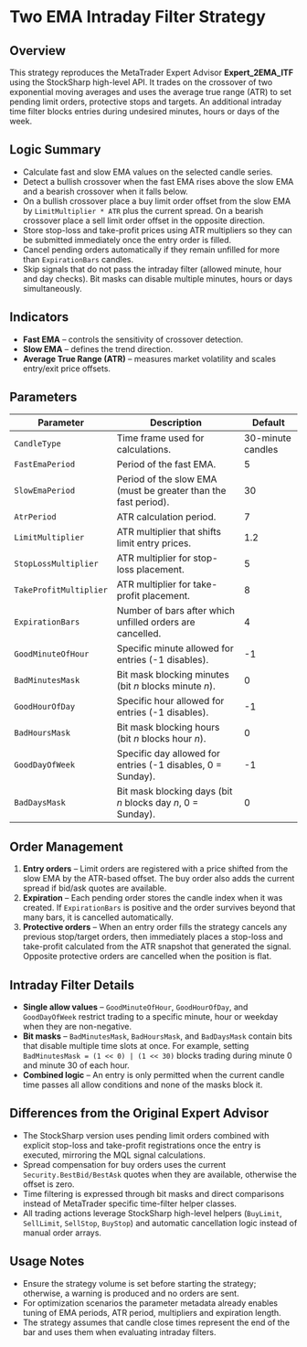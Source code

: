 # Two EMA Intraday Filter Strategy

## Overview
This strategy reproduces the MetaTrader Expert Advisor **Expert_2EMA_ITF** using the StockSharp high-level API. It trades on the crossover of two exponential moving averages and uses the average true range (ATR) to set pending limit orders, protective stops and targets. An additional intraday time filter blocks entries during undesired minutes, hours or days of the week.

## Logic Summary
- Calculate fast and slow EMA values on the selected candle series.
- Detect a bullish crossover when the fast EMA rises above the slow EMA and a bearish crossover when it falls below.
- On a bullish crossover place a buy limit order offset from the slow EMA by `LimitMultiplier * ATR` plus the current spread. On a bearish crossover place a sell limit order offset in the opposite direction.
- Store stop-loss and take-profit prices using ATR multipliers so they can be submitted immediately once the entry order is filled.
- Cancel pending orders automatically if they remain unfilled for more than `ExpirationBars` candles.
- Skip signals that do not pass the intraday filter (allowed minute, hour and day checks). Bit masks can disable multiple minutes, hours or days simultaneously.

## Indicators
- **Fast EMA** – controls the sensitivity of crossover detection.
- **Slow EMA** – defines the trend direction.
- **Average True Range (ATR)** – measures market volatility and scales entry/exit price offsets.

## Parameters
| Parameter | Description | Default |
|-----------|-------------|---------|
| `CandleType` | Time frame used for calculations. | 30-minute candles |
| `FastEmaPeriod` | Period of the fast EMA. | 5 |
| `SlowEmaPeriod` | Period of the slow EMA (must be greater than the fast period). | 30 |
| `AtrPeriod` | ATR calculation period. | 7 |
| `LimitMultiplier` | ATR multiplier that shifts limit entry prices. | 1.2 |
| `StopLossMultiplier` | ATR multiplier for stop-loss placement. | 5 |
| `TakeProfitMultiplier` | ATR multiplier for take-profit placement. | 8 |
| `ExpirationBars` | Number of bars after which unfilled orders are cancelled. | 4 |
| `GoodMinuteOfHour` | Specific minute allowed for entries (-1 disables). | -1 |
| `BadMinutesMask` | Bit mask blocking minutes (bit *n* blocks minute *n*). | 0 |
| `GoodHourOfDay` | Specific hour allowed for entries (-1 disables). | -1 |
| `BadHoursMask` | Bit mask blocking hours (bit *n* blocks hour *n*). | 0 |
| `GoodDayOfWeek` | Specific day allowed for entries (-1 disables, 0 = Sunday). | -1 |
| `BadDaysMask` | Bit mask blocking days (bit *n* blocks day *n*, 0 = Sunday). | 0 |

## Order Management
1. **Entry orders** – Limit orders are registered with a price shifted from the slow EMA by the ATR-based offset. The buy order also adds the current spread if bid/ask quotes are available.
2. **Expiration** – Each pending order stores the candle index when it was created. If `ExpirationBars` is positive and the order survives beyond that many bars, it is cancelled automatically.
3. **Protective orders** – When an entry order fills the strategy cancels any previous stop/target orders, then immediately places a stop-loss and take-profit calculated from the ATR snapshot that generated the signal. Opposite protective orders are cancelled when the position is flat.

## Intraday Filter Details
- **Single allow values** – `GoodMinuteOfHour`, `GoodHourOfDay`, and `GoodDayOfWeek` restrict trading to a specific minute, hour or weekday when they are non-negative.
- **Bit masks** – `BadMinutesMask`, `BadHoursMask`, and `BadDaysMask` contain bits that disable multiple time slots at once. For example, setting `BadMinutesMask = (1 << 0) | (1 << 30)` blocks trading during minute 0 and minute 30 of each hour.
- **Combined logic** – An entry is only permitted when the current candle time passes all allow conditions and none of the masks block it.

## Differences from the Original Expert Advisor
- The StockSharp version uses pending limit orders combined with explicit stop-loss and take-profit registrations once the entry is executed, mirroring the MQL signal calculations.
- Spread compensation for buy orders uses the current `Security.BestBid/BestAsk` quotes when they are available, otherwise the offset is zero.
- Time filtering is expressed through bit masks and direct comparisons instead of MetaTrader specific time-filter helper classes.
- All trading actions leverage StockSharp high-level helpers (`BuyLimit`, `SellLimit`, `SellStop`, `BuyStop`) and automatic cancellation logic instead of manual order arrays.

## Usage Notes
- Ensure the strategy volume is set before starting the strategy; otherwise, a warning is produced and no orders are sent.
- For optimization scenarios the parameter metadata already enables tuning of EMA periods, ATR period, multipliers and expiration length.
- The strategy assumes that candle close times represent the end of the bar and uses them when evaluating intraday filters.
